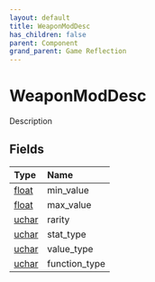 ```yaml
---
layout: default
title: WeaponModDesc
has_children: false
parent: Component
grand_parent: Game Reflection
---
```

# WeaponModDesc
Description 

## Fields

| Type | Name |
|:----------|:--------------|
| [float](/riftbreaker-wiki/docs/game-reflection/components/float/) | min_value |
| [float](/riftbreaker-wiki/docs/game-reflection/components/float/) | max_value |
| [uchar](/riftbreaker-wiki/docs/game-reflection/enums/uchar/) | rarity |
| [uchar](/riftbreaker-wiki/docs/game-reflection/enums/uchar/) | stat_type |
| [uchar](/riftbreaker-wiki/docs/game-reflection/enums/uchar/) | value_type |
| [uchar](/riftbreaker-wiki/docs/game-reflection/enums/uchar/) | function_type |

